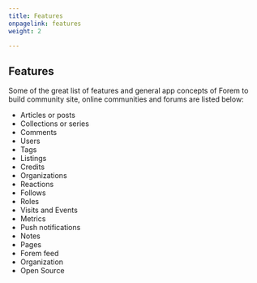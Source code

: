 ```yaml
---
title: Features
onpagelink: features
weight: 2

---
```


Features
--------

Some of the great list of features and general app concepts of Forem to build community site, online communities and forums are listed below:

*   Articles or posts
*   Collections or series
*   Comments
*   Users
*   Tags
*   Listings
*   Credits
*   Organizations
*   Reactions
*   Follows
*   Roles
*   Visits and Events
*   Metrics
*   Push notifications
*   Notes
*   Pages
*   Forem feed
*   Organization
*   Open Source
